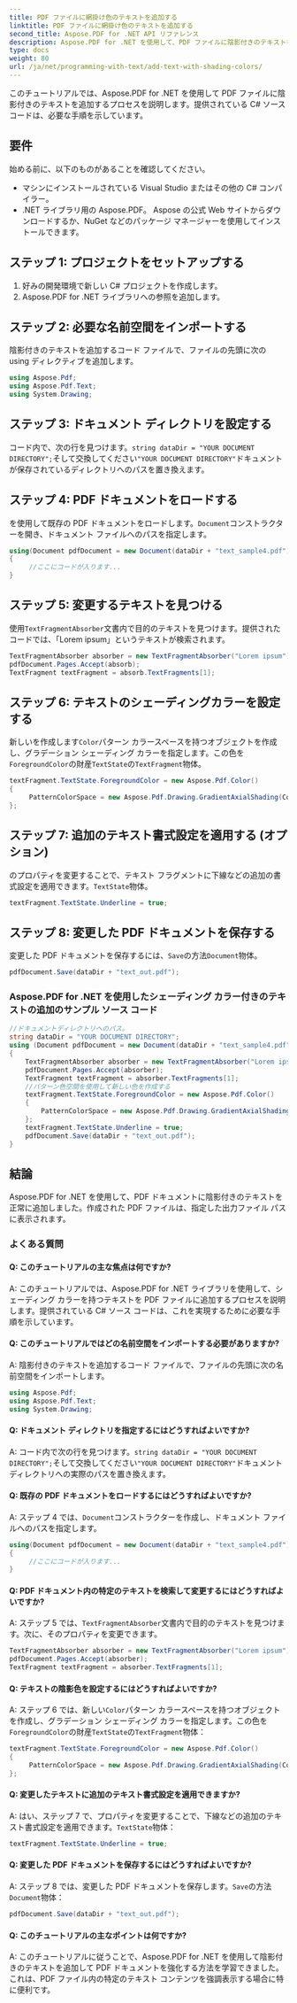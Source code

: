 ```yaml
---
title: PDF ファイルに網掛け色のテキストを追加する
linktitle: PDF ファイルに網掛け色のテキストを追加する
second_title: Aspose.PDF for .NET API リファレンス
description: Aspose.PDF for .NET を使用して、PDF ファイルに陰影付きのテキストを追加する方法を学びます。
type: docs
weight: 80
url: /ja/net/programming-with-text/add-text-with-shading-colors/
---
```

このチュートリアルでは、Aspose.PDF for .NET を使用して PDF ファイルに陰影付きのテキストを追加するプロセスを説明します。提供されている C# ソース コードは、必要な手順を示しています。

## 要件
始める前に、以下のものがあることを確認してください。

- マシンにインストールされている Visual Studio またはその他の C# コンパイラー。
- .NET ライブラリ用の Aspose.PDF。 Aspose の公式 Web サイトからダウンロードするか、NuGet などのパッケージ マネージャーを使用してインストールできます。

## ステップ 1: プロジェクトをセットアップする
1. 好みの開発環境で新しい C# プロジェクトを作成します。
2. Aspose.PDF for .NET ライブラリへの参照を追加します。

## ステップ 2: 必要な名前空間をインポートする
陰影付きのテキストを追加するコード ファイルで、ファイルの先頭に次の using ディレクティブを追加します。

```csharp
using Aspose.Pdf;
using Aspose.Pdf.Text;
using System.Drawing;
```

## ステップ 3: ドキュメント ディレクトリを設定する
コード内で、次の行を見つけます。`string dataDir = "YOUR DOCUMENT DIRECTORY";`そして交換してください`"YOUR DOCUMENT DIRECTORY"`ドキュメントが保存されているディレクトリへのパスを置き換えます。

## ステップ 4: PDF ドキュメントをロードする
を使用して既存の PDF ドキュメントをロードします。`Document`コンストラクターを開き、ドキュメント ファイルへのパスを指定します。

```csharp
using(Document pdfDocument = new Document(dataDir + "text_sample4.pdf"))
{
     //ここにコードが入ります...
}
```

## ステップ 5: 変更するテキストを見つける
使用`TextFragmentAbsorber`文書内で目的のテキストを見つけます。提供されたコードでは、「Lorem ipsum」というテキストが検索されます。

```csharp
TextFragmentAbsorber absorber = new TextFragmentAbsorber("Lorem ipsum");
pdfDocument.Pages.Accept(absorb);
TextFragment textFragment = absorb.TextFragments[1];
```

## ステップ 6: テキストのシェーディングカラーを設定する
新しいを作成します`Color`パターン カラースペースを持つオブジェクトを作成し、グラデーション シェーディング カラーを指定します。この色を`ForegroundColor`の財産`TextState`の`TextFragment`物体。

```csharp
textFragment.TextState.ForegroundColor = new Aspose.Pdf.Color()
{
     PatternColorSpace = new Aspose.Pdf.Drawing.GradientAxialShading(Color.Red, Color.Blue)
};
```

## ステップ 7: 追加のテキスト書式設定を適用する (オプション)
のプロパティを変更することで、テキスト フラグメントに下線などの追加の書式設定を適用できます。`TextState`物体。

```csharp
textFragment.TextState.Underline = true;
```

## ステップ 8: 変更した PDF ドキュメントを保存する
変更した PDF ドキュメントを保存するには、`Save`の方法`Document`物体。

```csharp
pdfDocument.Save(dataDir + "text_out.pdf");
```

### Aspose.PDF for .NET を使用したシェーディング カラー付きのテキストの追加のサンプル ソース コード 
```csharp
//ドキュメントディレクトリへのパス。
string dataDir = "YOUR DOCUMENT DIRECTORY";
using (Document pdfDocument = new Document(dataDir + "text_sample4.pdf"))
{
	TextFragmentAbsorber absorber = new TextFragmentAbsorber("Lorem ipsum");
	pdfDocument.Pages.Accept(absorber);
	TextFragment textFragment = absorber.TextFragments[1];
	//パターン色空間を使用して新しい色を作成する
	textFragment.TextState.ForegroundColor = new Aspose.Pdf.Color()
	{
		PatternColorSpace = new Aspose.Pdf.Drawing.GradientAxialShading(Color.Red, Color.Blue)
	};
	textFragment.TextState.Underline = true;
	pdfDocument.Save(dataDir + "text_out.pdf");
}
```

## 結論
Aspose.PDF for .NET を使用して、PDF ドキュメントに陰影付きのテキストを正常に追加しました。作成された PDF ファイルは、指定した出力ファイル パスに表示されます。

### よくある質問

#### Q: このチュートリアルの主な焦点は何ですか?

A: このチュートリアルでは、Aspose.PDF for .NET ライブラリを使用して、シェーディング カラーを持つテキストを PDF ファイルに追加するプロセスを説明します。提供されている C# ソース コードは、これを実現するために必要な手順を示しています。

#### Q: このチュートリアルではどの名前空間をインポートする必要がありますか?

A: 陰影付きのテキストを追加するコード ファイルで、ファイルの先頭に次の名前空間をインポートします。

```csharp
using Aspose.Pdf;
using Aspose.Pdf.Text;
using System.Drawing;
```

#### Q: ドキュメント ディレクトリを指定するにはどうすればよいですか?

 A: コード内で次の行を見つけます。`string dataDir = "YOUR DOCUMENT DIRECTORY";`そして交換してください`"YOUR DOCUMENT DIRECTORY"`ドキュメントディレクトリへの実際のパスを置き換えます。

#### Q: 既存の PDF ドキュメントをロードするにはどうすればよいですか?

 A: ステップ 4 では、`Document`コンストラクターを作成し、ドキュメント ファイルへのパスを指定します。

```csharp
using(Document pdfDocument = new Document(dataDir + "text_sample4.pdf"))
{
     //ここにコードが入ります...
}
```

#### Q: PDF ドキュメント内の特定のテキストを検索して変更するにはどうすればよいですか?

 A: ステップ 5 では、`TextFragmentAbsorber`文書内で目的のテキストを見つけます。次に、そのプロパティを変更できます。

```csharp
TextFragmentAbsorber absorber = new TextFragmentAbsorber("Lorem ipsum");
pdfDocument.Pages.Accept(absorber);
TextFragment textFragment = absorber.TextFragments[1];
```

#### Q: テキストの陰影色を設定するにはどうすればよいですか?

 A: ステップ 6 では、新しい`Color`パターン カラースペースを持つオブジェクトを作成し、グラデーション シェーディング カラーを指定します。この色を`ForegroundColor`の財産`TextState`の`TextFragment`物体：

```csharp
textFragment.TextState.ForegroundColor = new Aspose.Pdf.Color()
{
     PatternColorSpace = new Aspose.Pdf.Drawing.GradientAxialShading(Color.Red, Color.Blue)
};
```

#### Q: 変更したテキストに追加のテキスト書式設定を適用できますか?

 A: はい、ステップ 7 で、プロパティを変更することで、下線などの追加のテキスト書式設定を適用できます。`TextState`物体：

```csharp
textFragment.TextState.Underline = true;
```

#### Q: 変更した PDF ドキュメントを保存するにはどうすればよいですか?

 A: ステップ 8 では、変更した PDF ドキュメントを保存します。`Save`の方法`Document`物体：

```csharp
pdfDocument.Save(dataDir + "text_out.pdf");
```

#### Q: このチュートリアルの主なポイントは何ですか?

A: このチュートリアルに従うことで、Aspose.PDF for .NET を使用して陰影付きのテキストを追加して PDF ドキュメントを強化する方法を学習できました。これは、PDF ファイル内の特定のテキスト コンテンツを強調表示する場合に特に便利です。